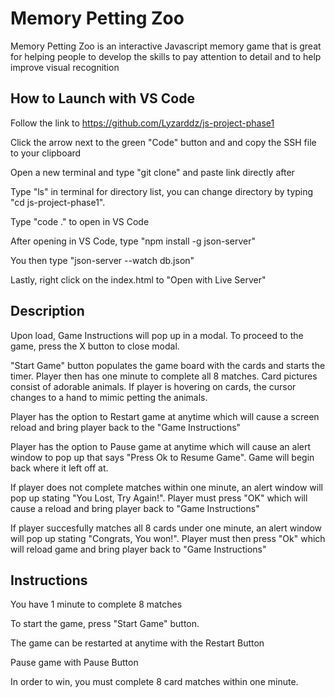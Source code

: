  
  # Memory Petting Zoo 
  
  Memory Petting Zoo is an interactive Javascript memory game that is great for helping people to develop the skills to pay attention to detail and to help improve visual recognition

  ## How to Launch with VS Code

Follow the link to https://github.com/Lyzarddz/js-project-phase1

Click the arrow next to the green "Code" button and and copy the SSH file to your clipboard

Open a new terminal and type "git clone" and paste link directly after

Type "ls" in terminal for directory list, you can change directory by typing "cd js-project-phase1".

Type "code ." to open in VS Code

After opening in VS Code, type "npm install -g json-server" 

You then type "json-server --watch db.json" 

Lastly, right click on the index.html to "Open with Live Server"





  ## Description

  Upon load, Game Instructions will pop up in a modal. To proceed to the game, press the X button to close modal. 

  "Start Game" button populates the game board with the cards and starts the timer. Player then has one minute to complete all 8 matches. Card pictures consist of adorable animals. If player is hovering on cards, the cursor changes to a hand to mimic petting the animals. 

  Player has the option to Restart game at anytime which will cause a screen reload and bring player back to the "Game Instructions"

  Player has the option to Pause game at anytime which will cause an alert window to pop up that says "Press Ok to Resume Game". Game will begin back where it left off at.
  
  If player does not complete matches within one minute, an alert window will pop up stating "You Lost, Try Again!". Player must press "OK" which will cause a reload and bring player back to "Game Instructions"

  If player succesfully matches all 8 cards under one minute, an alert window will pop up stating "Congrats, You won!". Player must then press "Ok" which will reload game and bring player back to "Game Instructions"




  ## Instructions

You have 1 minute to complete 8 matches

To start the game, press "Start Game" button.

The game can be restarted at anytime with the Restart Button

Pause game with Pause Button

In order to win, you must complete 8 card matches within one minute. 









 
